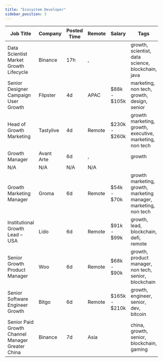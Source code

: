 ```yaml
---
title: "Ecosystem Developer"
sidebar_position: 3
---
```


| Job Title | Company | Posted Time | Remote | Salary | Tags | Apply Link |
|-----------|---------|-------------|--------|--------|------|------------|
| Data Scientist Market Growth Lifecycle | Binance | 17h | , |  | growth, scientist, data science, blockchain, java | [Apply](https://web3.career/data-scientist-market-growth-lifecycle-binance/108889) |
| Senior Designer Campaign User Growth | Flipster | 4d | APAC | $88k - $105k | marketing, non tech, growth, design, senior | [Apply](https://web3.career/senior-designer-campaign-user-growth-flipster/108348) |
| Head of Growth Marketing | Tastylive | 4d | Remote | $230k - $260k | growth marketing, growth, executive, marketing, non tech | [Apply](https://web3.career/head-of-growth-marketing-tastylive/108292) |
| Growth Manager | Avant Arte | 6d | , |  | growth | [Apply](https://web3.career/growth-manager-avantarte/108155) |
| N/A | N/A | N/A | N/A |  |  | [Apply](https://web3.career/metana) |
| Growth Marketing Manager | Groma | 6d | Remote | $54k - $70k | growth marketing, growth, marketing manager, marketing, non tech | [Apply](https://web3.career/growth-marketing-manager-groma/108138) |
| Institutional Growth Lead – USA | Lido | 6d | Remote | $91k - $99k | growth, lead, blockchain, defi, remote | [Apply](https://web3.career/institutional-growth-lead-usa-lido/108124) |
| Senior Growth Product Manager | Woo | 6d | Remote | $68k - $90k | growth, product manager, non tech, senior, blockchain | [Apply](https://web3.career/senior-growth-product-manager-woo/95664) |
| Senior Software Engineer Growth | Bitgo | 6d | Remote | $165k - $210k | growth, engineer, senior, dev, bitcoin | [Apply](https://web3.career/senior-software-engineer-growth-bitgo/106088) |
| Senior Paid Growth Channel Manager Greater China | Binance | 7d | Asia |  | china, growth, senior, blockchain, gaming | [Apply](https://web3.career/senior-paid-growth-channel-manager-greater-china-binance/108079) |
